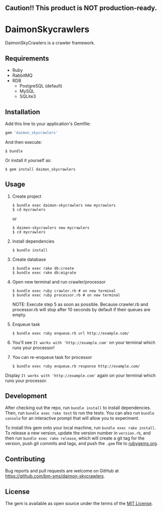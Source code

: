 ## Caution!! This product is NOT production-ready.

# DaimonSkycrawlers

DaimonSkyCrawlers is a crawler framework.

## Requirements

- Ruby
- RabbitMQ
- RDB
  - PostgreSQL (default)
  - MySQL
  - SQLite3

## Installation

Add this line to your application's Gemfile:

```ruby
gem 'daimon_skycrawlers'
```

And then execute:

    $ bundle

Or install it yourself as:

    $ gem install daimon_skycrawlers

## Usage

1. Create project

     ```
     $ bundle exec daimon-skycrawlers new mycrawlers
     $ cd mycrawlers
     ```
     or
     ```
     $ daimon-skycrawlers new mycrawlers
     $ cd mycrawlers
     ```

2. Install dependencies

     ```
     $ bundle install
     ```

3. Create database

     ```
     $ bundle exec rake db:create
     $ bundle exec rake db:migrate
     ```

4. Open new terminal and run crawler/processor

     ```
     $ bundle exec ruby crawler.rb # on new terminal
     $ bundle exec ruby processor.rb # on new terminal
     ```

    NOTE: Execute step 5 as soon as possible. Because crawler.rb and
    processor.rb will stop after 10 seconds by default if their queues
    are empty.

5. Enqueue task

     ```
     $ bundle exec ruby enqueue.rb url http://example.com/
     ```

6. You'll see `It works with 'http://example.com'` on your terminal which runs your processor!
7. You can re-enqueue task for processor

     ```
     $ bundle exec ruby enqueue.rb response http://example.com/
     ```

Display `It works with 'http://example.com'` again on your terminal which runs your processor.

## Development

After checking out the repo, run `bundle install` to install dependencies. Then, run `bundle exec rake test` to run the tests. You can also run `bundle console` for an interactive prompt that will allow you to experiment.

To install this gem onto your local machine, run `bundle exec rake install`. To release a new version, update the version number in `version.rb`, and then run `bundle exec rake release`, which will create a git tag for the version, push git commits and tags, and push the `.gem` file to [rubygems.org](https://rubygems.org).

## Contributing

Bug reports and pull requests are welcome on GitHub at https://github.com/bm-sms/daimon-skycrawlers.


## License

The gem is available as open source under the terms of the [MIT License](http://opensource.org/licenses/MIT).

